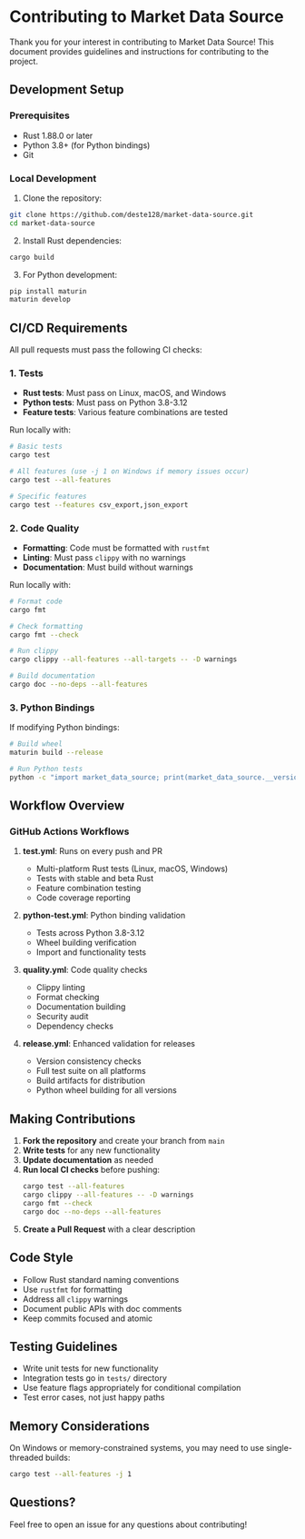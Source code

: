 # Contributing to Market Data Source

Thank you for your interest in contributing to Market Data Source! This document provides guidelines and instructions for contributing to the project.

## Development Setup

### Prerequisites

- Rust 1.88.0 or later
- Python 3.8+ (for Python bindings)
- Git

### Local Development

1. Clone the repository:
```bash
git clone https://github.com/deste128/market-data-source.git
cd market-data-source
```

2. Install Rust dependencies:
```bash
cargo build
```

3. For Python development:
```bash
pip install maturin
maturin develop
```

## CI/CD Requirements

All pull requests must pass the following CI checks:

### 1. Tests
- **Rust tests**: Must pass on Linux, macOS, and Windows
- **Python tests**: Must pass on Python 3.8-3.12
- **Feature tests**: Various feature combinations are tested

Run locally with:
```bash
# Basic tests
cargo test

# All features (use -j 1 on Windows if memory issues occur)
cargo test --all-features

# Specific features
cargo test --features csv_export,json_export
```

### 2. Code Quality
- **Formatting**: Code must be formatted with `rustfmt`
- **Linting**: Must pass `clippy` with no warnings
- **Documentation**: Must build without warnings

Run locally with:
```bash
# Format code
cargo fmt

# Check formatting
cargo fmt --check

# Run clippy
cargo clippy --all-features --all-targets -- -D warnings

# Build documentation
cargo doc --no-deps --all-features
```

### 3. Python Bindings
If modifying Python bindings:
```bash
# Build wheel
maturin build --release

# Run Python tests
python -c "import market_data_source; print(market_data_source.__version__)"
```

## Workflow Overview

### GitHub Actions Workflows

1. **test.yml**: Runs on every push and PR
   - Multi-platform Rust tests (Linux, macOS, Windows)
   - Tests with stable and beta Rust
   - Feature combination testing
   - Code coverage reporting

2. **python-test.yml**: Python binding validation
   - Tests across Python 3.8-3.12
   - Wheel building verification
   - Import and functionality tests

3. **quality.yml**: Code quality checks
   - Clippy linting
   - Format checking
   - Documentation building
   - Security audit
   - Dependency checks

4. **release.yml**: Enhanced validation for releases
   - Version consistency checks
   - Full test suite on all platforms
   - Build artifacts for distribution
   - Python wheel building for all versions

## Making Contributions

1. **Fork the repository** and create your branch from `main`
2. **Write tests** for any new functionality
3. **Update documentation** as needed
4. **Run local CI checks** before pushing:
   ```bash
   cargo test --all-features
   cargo clippy --all-features -- -D warnings
   cargo fmt --check
   cargo doc --no-deps --all-features
   ```
5. **Create a Pull Request** with a clear description

## Code Style

- Follow Rust standard naming conventions
- Use `rustfmt` for formatting
- Address all `clippy` warnings
- Document public APIs with doc comments
- Keep commits focused and atomic

## Testing Guidelines

- Write unit tests for new functionality
- Integration tests go in `tests/` directory
- Use feature flags appropriately for conditional compilation
- Test error cases, not just happy paths

## Memory Considerations

On Windows or memory-constrained systems, you may need to use single-threaded builds:
```bash
cargo test --all-features -j 1
```

## Questions?

Feel free to open an issue for any questions about contributing!
